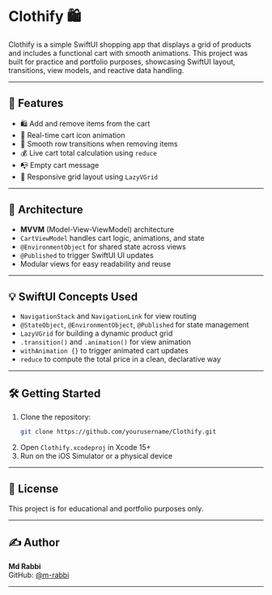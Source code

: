 
# Clothify 🛍️

Clothify is a simple SwiftUI shopping app that displays a grid of products and includes a functional cart with smooth animations. This project was built for practice and portfolio purposes, showcasing SwiftUI layout, transitions, view models, and reactive data handling.

---

## 🚀 Features

- 🛍️ Add and remove items from the cart
- 🔄 Real-time cart icon animation
- 🎯 Smooth row transitions when removing items
- 💰 Live cart total calculation using `reduce`
- 📭 Empty cart message
- 🧱 Responsive grid layout using `LazyVGrid`

---

## 🧠 Architecture

- **MVVM** (Model-View-ViewModel) architecture
- `CartViewModel` handles cart logic, animations, and state
- `@EnvironmentObject` for shared state across views
- `@Published` to trigger SwiftUI UI updates
- Modular views for easy readability and reuse

---

## 💡 SwiftUI Concepts Used

- `NavigationStack` and `NavigationLink` for view routing
- `@StateObject`, `@EnvironmentObject`, `@Published` for state management
- `LazyVGrid` for building a dynamic product grid
- `.transition()` and `.animation()` for view animation
- `withAnimation {}` to trigger animated cart updates
- `reduce` to compute the total price in a clean, declarative way

---

## 🛠️ Getting Started

1. Clone the repository:
   ```bash
   git clone https://github.com/yourusername/Clothify.git
   ```
2. Open `Clothify.xcodeproj` in Xcode 15+
3. Run on the iOS Simulator or a physical device

---

## 📜 License

This project is for educational and portfolio purposes only.

---

## ✍️ Author

**Md Rabbi**  
GitHub: [@m-rabbi](https://github.com/m-rabbi)

---

